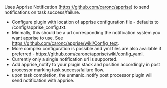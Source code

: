 
Uses Apprise Notification (https://github.com/caronc/apprise) to send notifications on task success/failure.

- Configure plugin with location of apprise configuration file - defaults to /config/apprise_config.txt.
- Minmally, this should be a url corresponding the notification system you want apprise to use.  See https://github.com/caronc/apprise/wiki/Config_text.
- More complex configuration is possible and yml files are also available if preferred - https://github.com/caronc/apprise/wiki/config_yaml.
- Currently only a single notification url is supported.
- Add apprise_notify to your plugin stack and position accordingly in post processor marking task success/failure flow.
- upon task completion, the unmanic_notify post processor plugin will send notification with apprise.
